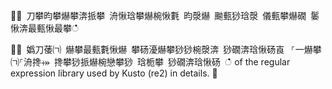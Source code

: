 ਍⌀ 刀攀昀攀爀攀渀挀攀 洀愀琀攀爀椀愀氀 昀漀爀 䬀甀猀琀漀 儀甀攀爀礀 䰀愀渀最甀愀最攀ഀഀ
਍⨀ 嬀刀䔀㈀ 爀攀最甀氀愀爀 攀砀瀀爀攀猀猀椀漀渀 猀礀渀琀愀砀崀⠀⸀⼀爀攀㈀⸀洀搀⤀ 搀攀猀挀爀椀戀攀猀 琀栀攀 猀礀渀琀愀砀 ഀഀ
  of the regular expression library used by Kusto (re2) in details.਍